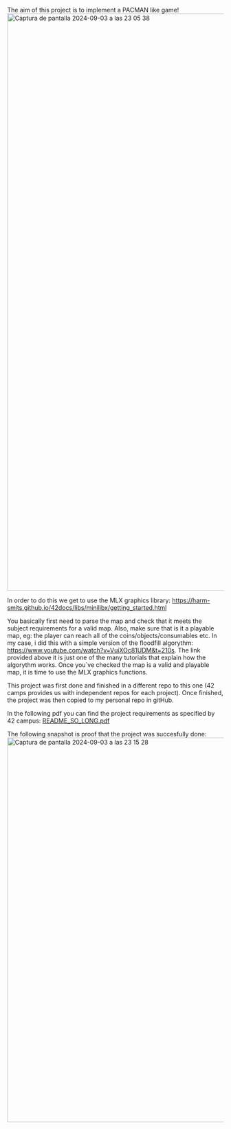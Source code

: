 The aim of this project is to implement a PACMAN like game! 
<img width="1343" alt="Captura de pantalla 2024-09-03 a las 23 05 38" src="https://github.com/user-attachments/assets/1025f285-361e-4f4b-bb4d-426bce4ae019">

In order to do this we get to use the MLX graphics library:
https://harm-smits.github.io/42docs/libs/minilibx/getting_started.html

You basically first need to parse the map and check that it meets the subject requirements for a valid map. Also, make sure that is it a playable map, eg: the player can reach all of the coins/objects/consumables etc. In my case, i did this with a simple version of the floodfill algorythm: https://www.youtube.com/watch?v=VuiXOc81UDM&t=210s. 
The link provided above it is just one of the many tutorials that explain how the algorythm works. Once you`ve checked the map is a valid and playable map, it is time to use the MLX graphics functions.

This project was first done and finished in a different repo to this one (42 camps provides us with independent repos for each project). Once finished, the project was then copied to my personal repo in gitHub.

In the following pdf you can find the project requirements as specified by 42 campus: [README_SO_LONG.pdf](https://github.com/Alvicina/SO_LONG/files/15310083/README_SO_LONG.pdf)

The following snapshot is proof that the project was succesfully done:
<img width="895" alt="Captura de pantalla 2024-09-03 a las 23 15 28" src="https://github.com/user-attachments/assets/cc1c2359-0ba3-419a-bf09-ac7421ffaa1c">





